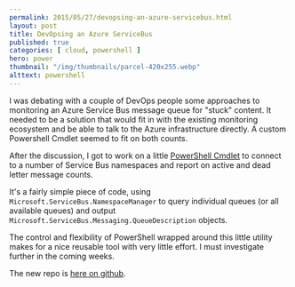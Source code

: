 ```yaml
---
permalink: 2015/05/27/devopsing-an-azure-servicebus.html
layout: post
title: DevOpsing an Azure ServiceBus
published: true 
categories: [ cloud, powershell ]
hero: power
thumbnail: "/img/thumbnails/parcel-420x255.webp"
alttext: powershell
---
```


I was debating with a couple of DevOps people some approaches to monitoring an Azure Service 
Bus message queue for "stuck" content. It needed to be a solution that would fit 
in with the existing monitoring ecosystem and be able to talk to the Azure infrastructure
directly. A custom Powershell Cmdlet seemed to fit on both counts. 

After the discussion, I got to work on a little 
[PowerShell Cmdlet](https://github.com/deejaygraham/AzurePowershellDevOps/blob/master/src/AzureServiceBusCmdlets/GetAzureServiceBusQueueCommand.cs) 
to connect to a number of Service Bus namespaces and report on active and dead letter message counts.

It's a fairly simple piece of code, using <code>Microsoft.ServiceBus.NamespaceManager</code> to query 
individual queues (or all available queues) and output <code>Microsoft.ServiceBus.Messaging.QueueDescription</code> objects.

The control and flexibility of PowerShell wrapped around this little utility makes for a nice reusable tool with very 
little effort. I must investigate further in the coming weeks. 

The new repo is [here on github](https://github.com/deejaygraham/AzurePowershellDevOps).



